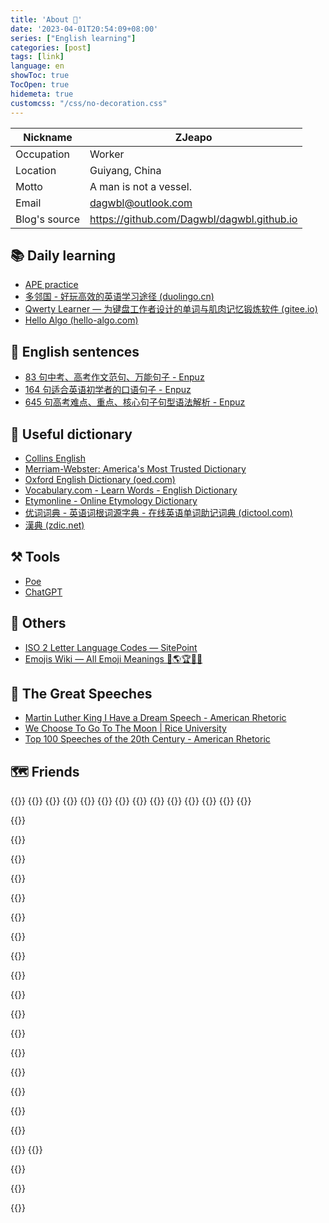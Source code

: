 ```yaml
---
title: 'About 🎉'
date: '2023-04-01T20:54:09+08:00'
series: ["English learning"]
categories: [post]
tags: [link]
language: en
showToc: true
TocOpen: true
hidemeta: true
customcss: "/css/no-decoration.css"
---
```




|Nickname|ZJeapo|
|---|---|
|Occupation|Worker|
|Location|Guiyang, China|
|Motto|A man is not a vessel.|
|Email|dagwbl@outlook.com|
|Blog's source|https://github.com/Dagwbl/dagwbl.github.io|

## 📚 Daily learning

- [APE practice](https://www.ptexj.com/zh-CN/practice)
- [多邻国 - 好玩高效的英语学习途径 (duolingo.cn)](https://www.duolingo.cn/learn)
- [Qwerty Learner — 为键盘工作者设计的单词与肌肉记忆锻炼软件 (gitee.io)](https://kaiyiwing.gitee.io/qwerty-learner/)
- [Hello Algo (hello-algo.com)](https://www.hello-algo.com/en/)

## 🗽 English sentences

- [83 句中考、高考作文范句、万能句子 - Enpuz](https://enpuz.com/article/sentence-list-comps)
- [164 句适合英语初学者的口语句子 - Enpuz](https://enpuz.com/article/sentence-list-simple)
- [645 句高考难点、重点、核心句子句型语法解析 - Enpuz](https://enpuz.com/article/sentence-list-good)

## 💪 Useful dictionary

- [Collins English](https://www.collinsdictionary.com/dictionary/english/)
- [Merriam-Webster: America's Most Trusted Dictionary](https://www.merriam-webster.com/)
- [Oxford English Dictionary (oed.com)](https://www.oed.com/?tl=true)
- [Vocabulary.com - Learn Words - English Dictionary](https://www.vocabulary.com/)
- [Etymonline - Online Etymology Dictionary](https://www.etymonline.com/)
- [优词词典 - 英语词根词源字典 - 在线英语单词助记词典 (dictool.com)](https://www.dictool.com/)
- [漢典 (zdic.net)](https://www.zdic.net/)

## ⚒️ Tools

- [Poe](https://poe.com/)
- [ChatGPT](https://chat.openai.com/chat)

## 👾 Others

- [ISO 2 Letter Language Codes — SitePoint](https://www.sitepoint.com/iso-2-letter-language-codes/)
- [Emojis Wiki — All Emoji Meanings 💪🌎🏆😘🍎](https://emojis.wiki/)

## 🎤 The Great Speeches

- [Martin Luther King I Have a Dream Speech - American Rhetoric](https://www.americanrhetoric.com/speeches/mlkihaveadream.htm)
- [We Choose To Go To The Moon | Rice University](https://www.rice.edu/jfk-speech)
- [Top 100 Speeches of the 20th Century - American Rhetoric](https://www.americanrhetoric.com/newtop100speeches.htm)

## 🗺️ Friends

<!-- {{<friend url="https://dagwbl.github.io/en" name="Jeapo's Blog" logo="https://dagwbl.github.io/favicon/favicon.svg" word="Myself">}} -->

{{<friend url="https://hutusi.com/" name="糊涂说" logo="https://hutusi.com/assets/favicon-32x32.png" word="一个有自己思考的人">}}
{{<friend url="https://limboy.me/" name="Limboy" logo="https://limboy.me/assets/favicon.png" word="在他的 About 页面介绍了很多有意思的人。">}}
{{<friend url="https://catcoding.me/" name="Catcoding" logo="https://catcoding.me/css/images/favicon.ico" word="Yukang，热爱技术，兴趣广泛，并长期参与开源。程序员的喵">}}
{{<friend url="https://conge.livingwithfcs.org/" name="Conge" logo="https://seccdn.libravatar.org/avatar/e0d020a4f4bbda7f9366efa2581d34e7" word="我是清阳，网名 conge。">}}
{{<friend url="https://surmon.me/" name="Surmon" logo="https://surmon.me/favicon.ico" word="Either write something worth reading or do something worth writing.">}}
{{<friend url="https://www.ruanyifeng.com/blog/" name="阮一峰" logo="https://www.ruanyifeng.com/blog/images/person2_s.jpg" word="阮一峰的网络日志">}}
{{<friend url="https://yihui.org/" name="Yihui" logo="https://yihui.org/images/logo.png" word="深情似海，问相逢初度，是何年纪？">}}
{{<friend url="https://pinlyu.com/" name="频率" logo="https://sdn.geekzu.org/avatar/cc763511474fe24ffcc80257fb7cb970?s=256" word="风卷过的起点">}}
{{<friend url="https://caorushizi.cn/" name="士子☀的博客" logo="https://cdn.hashnode.com/res/hashnode/image/upload/v1705245026983/9edb3c07-a30a-4fe3-80eb-c8cdaa505976.jpeg?w=400&h=400&fit=crop&crop=faces&auto=compress,format&format=webp" word="成长是一片天空，有乌云密布也有阳光明媚">}}
{{<friend url="https://iamgodot.com" name="Godot’s Blog" logo="https://iamgodot.com/icons/favicon.ico" word="It’s a Leap of Faith">}}
{{<friend url="https://me.ursb.me" name="Airing 的小屋" logo="https://airing.ursb.me/image/airing-face.png" word="Airing 的小屋">}}
{{<friend url="https://lisenhui.cn" name="凡梦星尘空间站" logo="https://lisenhui.cn/imgs/avatar.png" word="再平凡的人也有属于他的梦想">}}
{{<friend url="https://aiar.site" name="Aiar's Site" logo="https://aiar.site/img/fox_hud635cfbf048e36d32adee3f015a91d0c_6105_300x0_resize_box_3.png" word="愿余生所有的珍惜，都不用失去来懂得">}}
{{<friend url="https://eddy.lu/" name="eddylu" logo="https://eddy.lu/img/Eddy-Clear.png" word="学习、探索和思考的地方">}}

{{<friend url="https://wangyunzi.com/" name="长街短梦" logo="https://wangyunzi.com/usr/themes/beargallery/assets/images/icp.png" word="此行山高路远，我只剩口袋玫瑰一片">}}

{{<collopse title="Other friends">}}

{{<friend url="https://www.sulvblog.cn" name="Sulv's Blog" logo="https://www.sulvblog.cn/img/Q.gif" word="一个记录技术、阅读、生活的博客">}}

{{<friend url="https://taoshu.in" name="涛叔" logo="https://taoshu.in/avatar.jpg" word="个人学习笔记">}}

{{<friend url="https://cnhuazhu.top/" name="花猪" logo="https://gcore.jsdelivr.net/gh/CNhuazhu/Image/avatar.jpg" word="佛系青年">}}

{{<friend url="https://forever97.top" name="未央の童话镇" logo="https://forever97-picture-bed.oss-cn-hangzhou.aliyuncs.com/img/avatar.png" word="在人海里梦游">}}

{{<friend url="https://onektas.top/" name="Onektas" logo="https://onektas.top/img/avatar.webp" word="花开如火，也如寂寞">}}


{{<friend url="https://dvel.me" name="Dvel’s Blog" logo="https://dvel.me/dvel.jpg" word="Less is More">}}


{{<friend url="https://www.bdmcom.cn" name="本当迷博客" logo="https://www.bdmcom.cn/usr/themes/handsome/assets/img/favicon.ico" word="人丑嘴不甜长得唠嗑还没钱的00后博客">}}


{{<friend url="https://mclsk888.top" name="Mclsk888’s Blog" logo="https://picgo-1304285457.cos.ap-guangzhou.myqcloud.com/images/20220201152057.png" word="求知无坦途">}}




{{<friend url="https://kyxie.github.io/zh" name="Kyxie’s Blog" logo="https://kyxie.github.io/Avatar.png" word="Hello World Printer">}}


{{<friend url="https://luckyu.com.cn" name="Luck Dog" logo="https://luckyu.com.cn/img/avatar.jpeg" word="客官请随意">}}


{{<friend url="https://blog.gmcj0816.top/" name="七鳄の学习格" logo="https://blog.gmcj0816.top/img/SeriousWission_TouXiangPic.jpg" word="如果世界多了精彩，每一位都是创造者，大家都是你的观众">}}


{{<friend url="https://nanwish.love" name="墨点白" logo="https://nanormal.oss-cn-hangzhou.aliyuncs.com/blogFile/49705984.jpg" word="不吃罐头的猫咪">}}

{{<friend url="https://coffeelize.top" name="Cheeph’s Blog" logo="https://coffeelize.top/images/cat-avatar.jpg" word="道阻且长，行则将至">}}


{{<friend url="https://zsyyblog.com" name="竹山一叶" logo="https://img.zsyyblog.com/favicon.jpg" word="来了就不想走的小家">}}

{{<friend url="https://blog.hjroyal.top" name="有意栽花花满枝" logo="https://blog.hjroyal.top/img/profile.webp" word="心中有光、点亮生活">}}



{{<friend url="https://ikuns.netlify.app" name="ikun’s blog" logo="https://ikuns.netlify.app/img/logo.png" word="一个日常记录和技术分享博客">}}
{{<friend url="https://blog.fleyx.com" name="FleyX’s Blog" logo="https://blog.fleyx.com/img/icon.jpg" word="热爱技术，热爱生活">}}

{{<friend url="https://wsdjeg.net" name="Eric’s Blog" logo="https://wsdjeg.net/images/me.png" word="时光荏苒，岁月如梭">}}

{{<friend url="https://evex.one" name="Eval EXEC’s Blog" logo="https://avatars.githubusercontent.com/u/46400566?v=4" word="🐺嗷呜～～～">}}

{{</collopse>}}
